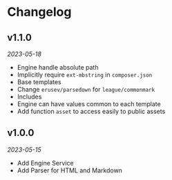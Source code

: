 # Changelog

## v1.1.0

*2023-05-18*

- Engine handle absolute path
- Implicitly require `ext-mbstring` in `composer.json`
- Base templates
- Change `erusev/parsedown` for `league/commonmark`
- Includes
- Engine can have values common to each template
- Add function `asset` to access easily to public assets

## v1.0.0

*2023-05-15*

- Add Engine Service
- Add Parser for HTML and Markdown
